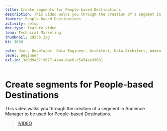 ```yaml
---
title: Create segments for People-based Destinations
description: This video walks you through the creation of a segment in Audience Manager to be used for People-based Destinations.
feature: People-based Destinations
activity: setup
doc-type: feature video
team: Technical Marketing
thumbnail: 29236.jpg
kt: 3690

role: User, Developer, Data Engineer, Architect, Data Architect, Admin, Leader
level: Beginner
exl-id: 3e0d9a37-9677-4e4a-8ae6-c5a54ae99601
---
```

# Create segments for People-based Destinations

This video walks you through the creation of a segment in Audience Manager to be used for People-based Destinations.

>[!VIDEO](https://video.tv.adobe.com/v/29236/?quality=12)

